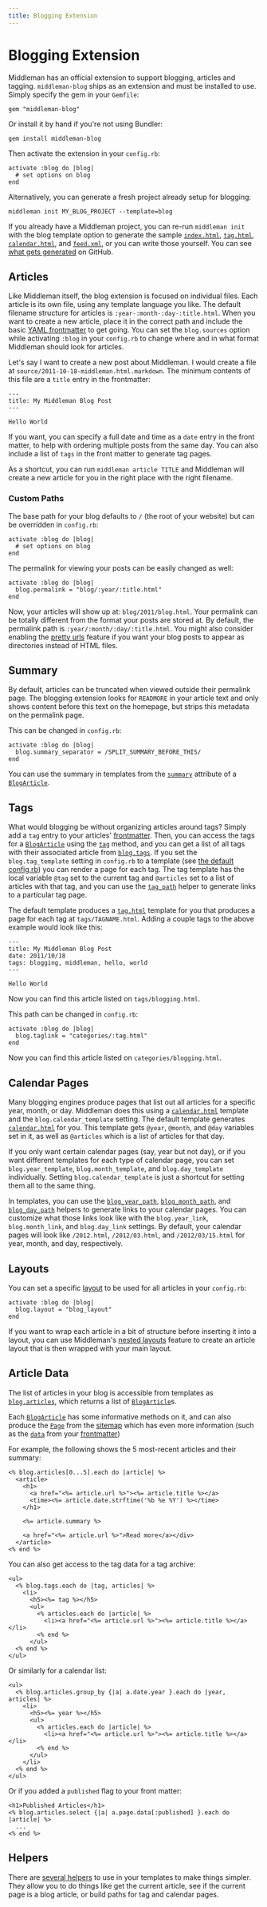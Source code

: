 ```yaml
---
title: Blogging Extension
---
```


# Blogging Extension

Middleman has an official extension to support blogging, articles and tagging. `middleman-blog` ships as an extension and must be installed to use. Simply specify the gem in your `Gemfile`:

    gem "middleman-blog"
    
Or install it by hand if you're not using Bundler:
    
    gem install middleman-blog

Then activate the extension in your `config.rb`:

    activate :blog do |blog|
      # set options on blog
    end
    
Alternatively, you can generate a fresh project already setup for blogging:

    middleman init MY_BLOG_PROJECT --template=blog

If you already have a Middleman project, you can re-run `middleman init` with the blog template option to generate the sample [`index.html`](https://github.com/middleman/middleman-blog/blob/master/lib/middleman-blog/template/source/index.html.erb), [`tag.html`](https://github.com/middleman/middleman-blog/blob/master/lib/middleman-blog/template/source/tag.html.erb), [`calendar.html`](https://github.com/middleman/middleman-blog/blob/master/lib/middleman-blog/template/source/calendar.html.erb), and [`feed.xml`](https://github.com/middleman/middleman-blog/blob/master/lib/middleman-blog/template/source/feed.xml.builder), or you can write those yourself. You can see [what gets generated](https://github.com/middleman/middleman-blog/tree/master/lib/middleman-blog/template/source) on GitHub.

## Articles

Like Middleman itself, the blog extension is focused on individual files. Each article is its own file, using any template language you like. The default filename structure for articles is  `:year-:month-:day-:title.html`. When you want to create a new article, place it in the correct path and include the basic [YAML frontmatter](/metadata/yaml-frontmatter) to get going. You can set the `blog.sources` option while activating `:blog` in your `config.rb` to change where and in what format Middleman should look for articles.

Let's say I want to create a new post about Middleman. I would create a file at `source/2011-10-18-middleman.html.markdown`. The minimum contents of this file are a `title` entry in the frontmatter:

    --- 
    title: My Middleman Blog Post    
    ---

    Hello World

If you want, you can specify a full date and time as a `date` entry in the front matter, to help with ordering multiple posts from the same day. You can also include a list of `tags` in the front matter to generate tag pages.

As a shortcut, you can run `middleman article TITLE` and Middleman will create a new article for you in the right place with the right filename.

### Custom Paths

The base path for your blog defaults to `/` (the root of your website) but can be overridden in `config.rb`:

    activate :blog do |blog|
      # set options on blog
    end

The permalink for viewing your posts can be easily changed as well:

    activate :blog do |blog|
      blog.permalink = "blog/:year/:title.html"
    end

Now, your articles will show up at: `blog/2011/blog.html`. Your permalink can be totally different from the format your posts are stored at. By default, the permalink path is `:year/:month/:day/:title.html`. You might also consider enabling the [pretty urls](/advanced/pretty-urls) feature if you want your blog posts to appear as directories instead of HTML files.

## Summary

By default, articles can be truncated when viewed outside their permalink page. The blogging extension looks for `READMORE` in your article text and only shows content before this text on the homepage, but strips this metadata on the permalink page.

This can be changed in `config.rb`:

    activate :blog do |blog|
      blog.summary_separator = /SPLIT_SUMMARY_BEFORE_THIS/
    end

You can use the summary in templates from the [`summary`](http://rubydoc.info/github/middleman/middleman-blog/master/Middleman/Blog/BlogArticle#summary-instance_method) attribute of a [`BlogArticle`](http://rubydoc.info/github/middleman/middleman-blog/master/Middleman/Blog/BlogArticle).

## Tags

What would blogging be without organizing articles around tags? Simply add a `tag` entry to your articles' [frontmatter](/metadata/yaml-frontmatter). Then, you can access the tags for a [`BlogArticle`](http://rubydoc.info/github/middleman/middleman-blog/master/Middleman/Blog/BlogArticle) using the [`tag`](http://rubydoc.info/github/middleman/middleman-blog/master/Middleman/Blog/BlogArticle#tags-instance_method) method, and you can get a list of all tags with their associated article from [`blog.tags`](http://rubydoc.info/github/middleman/middleman-blog/master/Middleman/Blog/BlogData#tags-instance_method). If you set the `blog.tag_template` setting in `config.rb` to a template (see [the default config.rb](https://github.com/middleman/middleman-blog/blob/master/lib/middleman-blog/template/config.tt)) you can render a page for each tag. The tag template has the local variable `@tag` set to the current tag and `@articles` set to a list of articles with that tag, and you can use the [`tag_path`](http://rubydoc.info/github/middleman/middleman-blog/master/Middleman/Blog/Helpers#tag_path-instance_method) helper to generate links to a particular tag page.

The default template produces a [`tag.html`](https://github.com/middleman/middleman-blog/blob/master/lib/middleman-blog/template/source/tag.html.erb) template for you that produces a page for each tag at `tags/TAGNAME.html`. Adding a couple tags to the above example would look like this: 

    --- 
    title: My Middleman Blog Post
    date: 2011/10/18
    tags: blogging, middleman, hello, world
    ---

    Hello World

Now you can find this article listed on `tags/blogging.html`.

This path can be changed in `config.rb`:

    activate :blog do |blog|
      blog.taglink = "categories/:tag.html"
    end

Now you can find this article listed on `categories/blogging.html`.

## Calendar Pages

Many blogging engines produce pages that list out all articles for a specific year, month, or day. Middleman does this using a [`calendar.html`](https://github.com/middleman/middleman-blog/blob/master/lib/middleman-blog/template/source/calendar.html.erb) template and the `blog.calendar_template` setting. The default template generates [`calendar.html`](https://github.com/middleman/middleman-blog/blob/master/lib/middleman-blog/template/source/calendar.html.erb) for you. This template gets `@year`, `@month`, and `@day` variables set in it, as well as `@articles` which is a list of articles for that day. 

If you only want certain calendar pages (say, year but not day), or if you want different templates for each type of calendar page, you can set `blog.year_template`, `blog.month_template`, and `blog.day_template` individually. Setting `blog.calendar_template` is just a shortcut for setting them all to the same thing. 

In templates, you can use the [`blog_year_path`](http://rubydoc.info/github/middleman/middleman-blog/master/Middleman/Blog/Helpers#blog_year_path-instance_method), [`blog_month_path`](http://rubydoc.info/github/middleman/middleman-blog/master/Middleman/Blog/Helpers#blog_month_path-instance_method), and [`blog_day_path`](http://rubydoc.info/github/middleman/middleman-blog/master/Middleman/Blog/Helpers#blog_day_path-instance_method) helpers to generate links to your calendar pages. You can customize what those links look like with the `blog.year_link`, `blog.month_link`, and `blog.day_link` settings. By default, your calendar pages will look like `/2012.html`, `/2012/03.html`, and `/2012/03/15.html` for year, month, and day, respectively.

## Layouts

You can set a specific [layout](/templates/templates-layouts-partials) to be used for all articles in your `config.rb`:
  
    activate :blog do |blog|
      blog.layout = "blog_layout"
    end

If you want to wrap each article in a bit of structure before inserting it into a layout, you can use Middleman's [nested layouts](/templates/nested-layouts) feature to create an article layout that is then wrapped with your main layout.

## Article Data

The list of articles in your blog is accessible from templates as [`blog.articles`](http://rubydoc.info/github/middleman/middleman-blog/master/Middleman/Blog/BlogData#articles-instance_method), which returns a list of [`BlogArticle`](http://rubydoc.info/github/middleman/middleman-blog/master/Middleman/Blog/BlogArticle)s.

Each [`BlogArticle`](http://rubydoc.info/github/middleman/middleman-blog/master/Middleman/Blog/BlogArticle) has some informative methods on it, and can also produce the [`Page`](http://rubydoc.info/github/middleman/middleman/master/Middleman/Sitemap/Page) from the [sitemap](/advanced/sitemap) which has even more information (such as the [`data`](http://rubydoc.info/github/middleman/middleman/master/Middleman/Sitemap/Page#data-instance_method) from your [frontmatter](/metadata/yaml-frontmatter))

For example, the following shows the 5 most-recent articles and their summary:

    <% blog.articles[0...5].each do |article| %>
      <article>
        <h1>
          <a href="<%= article.url %>"><%= article.title %></a>
          <time><%= article.date.strftime('%b %e %Y') %></time>
        </h1>
    
        <%= article.summary %>
    
        <a href="<%= article.url %>">Read more</a></div>
      </article>
    <% end %>

You can also get access to the tag data for a tag archive:

    <ul>
      <% blog.tags.each do |tag, articles| %>
        <li>
          <h5><%= tag %></h5>
          <ul>
            <% articles.each do |article| %>
              <li><a href="<%= article.url %>"><%= article.title %></a></li>
            <% end %>
          </ul>
      <% end %>
    </ul>
    
Or similarly for a calendar list:
    
    <ul>
      <% blog.articles.group_by {|a| a.date.year }.each do |year, articles| %>
        <li>
          <h5><%= year %></h5>
          <ul>
            <% articles.each do |article| %>
              <li><a href="<%= article.url %>"><%= article.title %></a></li>
            <% end %>
          </ul>
        </li>
      <% end %>
    </ul>

Or if you added a `published` flag to your front matter:

    <h1>Published Articles</h1>
    <% blog.articles.select {|a| a.page.data[:published] }.each do |article| %>
      ...
    <% end %>

## Helpers

There are [several helpers](http://rubydoc.info/github/middleman/middleman-blog/master/Middleman/Blog/Helpers) to use in your templates to make things simpler. They allow you to do things like get the current article, see if the current page is a blog article, or build paths for tag and calendar pages.